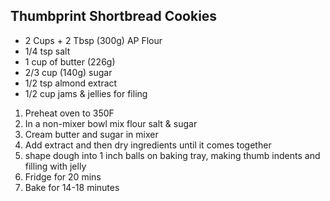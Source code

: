 Thumbprint Shortbread Cookies
-----------------

* 2 Cups + 2 Tbsp (300g) AP Flour
* 1/4 tsp salt
* 1 cup of butter (226g)
* 2/3 cup (140g) sugar
* 1/2 tsp almond extract
* 1/2 cup jams & jellies for filing

1. Preheat oven to 350F
1. In a non-mixer bowl mix flour salt & sugar
1. Cream butter and sugar in mixer
1. Add extract and then dry ingredients until it comes together
1. shape dough into 1 inch balls on baking tray, making thumb indents and filling with jelly
1. Fridge for 20 mins
1. Bake for 14-18 minutes